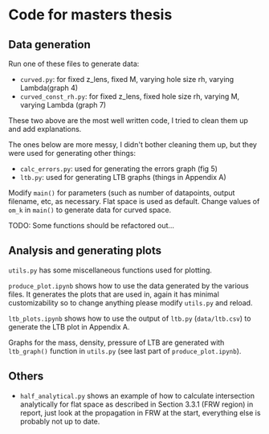 # Code for masters thesis

## Data generation

Run one of these files to generate data:

- `curved.py`: for fixed z_lens, fixed M, varying hole size rh, varying Lambda(graph 4)
- `curved_const_rh.py`: for fixed z_lens, fixed hole size rh, varying M, varying Lambda (graph 7)

These two above are the most well written code, I tried to clean them up and add explanations. 

The ones below are more messy, I didn't bother cleaning them up, but they were used for generating other things:

- `calc_errors.py`: used for generating the errors graph (fig 5)
- `ltb.py`: used for generating LTB graphs (things in Appendix A)

Modify `main()` for parameters (such as number of datapoints, output filename, etc, as necessary. Flat space is used as default. Change values of `om_k` in `main()` to generate data for curved space. 

TODO: Some functions should be refactored out...

## Analysis and generating plots

`utils.py` has some miscellaneous functions used for plotting.

`produce_plot.ipynb` shows how to use the data generated by the various files. It generates the plots that are used in, again it has minimal customizability so to change anything please modify `utils.py` and reload. 

`ltb_plots.ipynb` shows how to use the output of `ltb.py` (`data/ltb.csv`) to generate the LTB plot in Appendix A. 

Graphs for the mass, density, pressure of LTB are generated with `ltb_graph()` function in `utils.py` (see last part of `produce_plot.ipynb`). 

## Others

- `half_analytical.py` shows an example of how to calculate intersection analytically for flat space as described in Section 3.3.1 (FRW region) in report, just look at the propagation in FRW at the start, everything else is probably not up to date. 